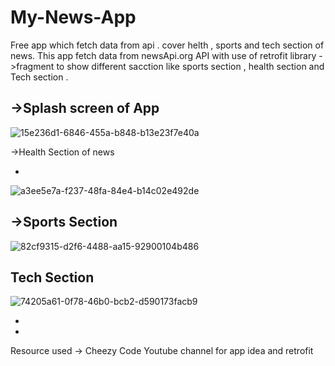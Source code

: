# My-News-App
Free app which fetch data from api .
cover helth , sports and tech section of news.
This app fetch data from newsApi.org  API with use of retrofit library
->fragment to show different sacction  like sports section , health section and Tech section . 

->Splash screen of App 
-
![15e236d1-6846-455a-b848-b13e23f7e40a](https://user-images.githubusercontent.com/88794531/151672214-4f5b92b0-6eb0-45ed-9c34-0e3b7b26b03c.jpg)


->Health  Section of news 

-
![a3ee5e7a-f237-48fa-84e4-b14c02e492de](https://user-images.githubusercontent.com/88794531/151672270-fb883d53-0065-48f3-a217-0fa02b93da06.jpg)



->Sports Section 
-
![82cf9315-d2f6-4488-aa15-92900104b486](https://user-images.githubusercontent.com/88794531/151672282-287b1a53-fc90-4015-8481-f81bfdeb37d6.jpg)


Tech Section 
-

![74205a61-0f78-46b0-bcb2-d590173facb9](https://user-images.githubusercontent.com/88794531/151672299-b5011109-22fd-4710-a3d8-3cba75e4a438.jpg)


-
-
Resource used 
-> Cheezy Code Youtube channel for app idea and retrofit 



